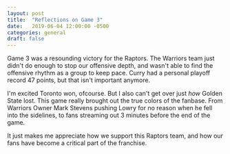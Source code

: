 ```yaml
---
layout: post
title:  "Reflections on Game 3"
date:   2019-06-04 12:00:00 -0500
categories: general 
draft: false
---
```


Game 3 was a resounding victory for the Raptors. The Warriors team just didn't do enough to stop our offensive depth, and wasn't able to find the offensive rhythm as a group to keep pace. Curry had a personal playoff record 47 points, but that isn't important anymore.

I'm excited Toronto won, ofcourse. But I also can't get over just _how_ Golden State lost. This game really brought out the true colors of the fanbase. From Warriors Owner Mark Stevens pushing Lowry for no reason when he fell into the sidelines, to fans streaming out 3 minutes before the end of the game. 

It just makes me appreciate how we support this Raptors team, and how our fans have become a critical part of the franchise.